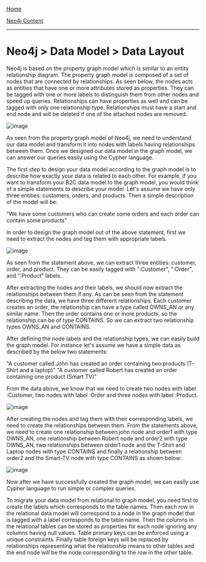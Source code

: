 [Home](../../index.md)

[Neo4j Content](../Neo4j.md)
___

# Neo4j > Data Model > Data Layout


Neo4j is based on the property graph model which is similar to an entity relationship diagram. The property graph model is composed of a set of nodes that are connected by relationships. As seen below, the nodes acts as entities that have one or more attributes stored as properties. They can be tagged with one or more labels to distinguish them from other nodes and speed up queries. Relationships can have properties as well and can be tagged with only one relationship type. Relationships must have a start and end node and will be deleted if one of the attached nodes are removed. 

![image](http://dev.assets.neo4j.com.s3.amazonaws.com/wp-content/uploads/graphdb-gve.png) 



As seen from the property graph model of Neo4j, we need to understand our data model and transform it into nodes with labels having relationships between them. Once we designed our data model in the graph model, we can answer our queries easily using the Cypher language. 

The first step to design your data model according to the graph model is to describe how exactly your data is related to each other. For example, if you want to transform your B2C data model to the graph model, you would think of a simple statements to describe your model. Let's assume we have only three entities: customers, orders, and products. Then a simple description of the model will be:

"We have some customers who can create some orders and each order can contain some products"

In order to design the graph model out of the above statement, first we need to extract the nodes and tag them with appropriate labels.



![image](https://s3.amazonaws.com/3arta/graphdb_nodes_overview.png)




As seen from the statement above, we can extract three entities: customer, order, and product. They can be easily tagged with ":Customer", ":Order", and ":Product" labels. 

After extracting the nodes and their labels, we should now extract the relationships between them if any. As can be seen from the statement describing the data, we have three different relationships. Each customer creates an order, the relationship can have a type called OWNS_AN or any similar name. Then the order contains one or more products, so the relationship can be of type CONTAINS. So we can extract two relationship types OWNS_AN and CONTAINS. 


After defining the node labels and the relationship types, we can easily build the graph model. For instance let's assume we have a simple data as described by the below two statements:

"A customer called John has created an order containing two products (T-Shirt and a laptop)"
"A customer called Robert has created an order containing one product (Smart TV)"


From the data above, we know that we need to create two nodes with label :Customer, two nodes with label :Order and three nodes with label :Product.


![image](https://s3.amazonaws.com/3arta/Data_Modeling_Example.png)



After creating the nodes and tag them with their corresponding labels, we need to create the relationships between them. From the statements above, we need to create one relationship between john node and order1 with type OWNS_AN, one relationship between Robert node and order2 with type OWNS_AN, two relationships between order1 node and the T-Shirt and Laptop nodes with type CONTAINS and finally a relationship between order2 and the Smart-TV node with type CONTAINS as shown below:

![image](https://s3.amazonaws.com/3arta/Example_relation.png)




Now after we have successfully created the graph model, we can easily use Cypher language to run simple or complex queries. 


To migrate your data model from relational to graph model, you need first to create the labels which corresponds to the table names. Then each row in the relational data model will correspond to a node in the graph model that is tagged with a label corresponds to the table name. Then the columns in the relational tables can be stored as properties for each node ignoring any columns having null values. Table primary keys can be enforced using a unique constraints. Finally table foreign keys will be replaced by relationships representing what the relationship means to other tables and the end node will be the node corresponding to the row in the other table. 

